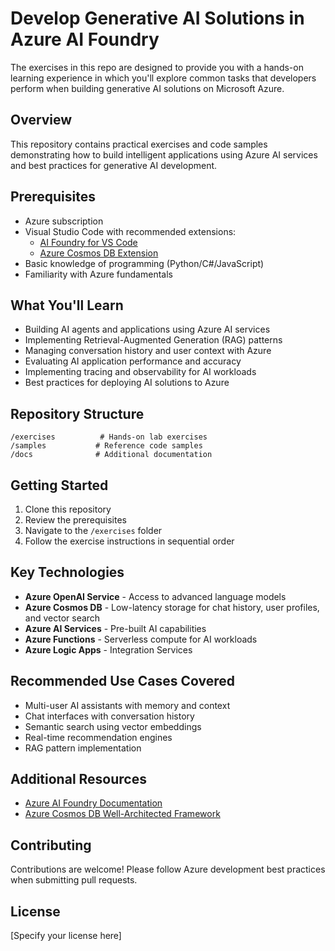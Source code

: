 # Develop Generative AI Solutions in Azure AI Foundry

The exercises in this repo are designed to provide you with a hands-on learning experience in which you'll explore common tasks that developers perform when building generative AI solutions on Microsoft Azure.

## Overview

This repository contains practical exercises and code samples demonstrating how to build intelligent applications using Azure AI services and best practices for generative AI development.

## Prerequisites

- Azure subscription
- Visual Studio Code with recommended extensions:
    - [AI Foundry for VS Code](https://marketplace.visualstudio.com/items?itemName=TeamsDevApp.vscode-ai-foundry)
    - [Azure Cosmos DB Extension](https://marketplace.visualstudio.com/items?itemName=ms-azuretools.vscode-cosmosdb)
- Basic knowledge of programming (Python/C#/JavaScript)
- Familiarity with Azure fundamentals

## What You'll Learn

- Building AI agents and applications using Azure AI services
- Implementing Retrieval-Augmented Generation (RAG) patterns
- Managing conversation history and user context with Azure
- Evaluating AI application performance and accuracy
- Implementing tracing and observability for AI workloads
- Best practices for deploying AI solutions to Azure

## Repository Structure

```
/exercises          # Hands-on lab exercises
/samples           # Reference code samples
/docs              # Additional documentation
```

## Getting Started

1. Clone this repository
2. Review the prerequisites
3. Navigate to the `/exercises` folder
4. Follow the exercise instructions in sequential order

## Key Technologies

- **Azure OpenAI Service** - Access to advanced language models
- **Azure Cosmos DB** - Low-latency storage for chat history, user profiles, and vector search
- **Azure AI Services** - Pre-built AI capabilities
- **Azure Functions** - Serverless compute for AI workloads
- **Azure Logic Apps** - Integration Services

## Recommended Use Cases Covered

- Multi-user AI assistants with memory and context
- Chat interfaces with conversation history
- Semantic search using vector embeddings
- Real-time recommendation engines
- RAG pattern implementation

## Additional Resources

- [Azure AI Foundry Documentation](https://learn.microsoft.com/en-us/azure/ai-foundry/)
- [Azure Cosmos DB Well-Architected Framework](https://learn.microsoft.com/azure/well-architected/service-guides/cosmos-db)

## Contributing

Contributions are welcome! Please follow Azure development best practices when submitting pull requests.

## License

[Specify your license here]
